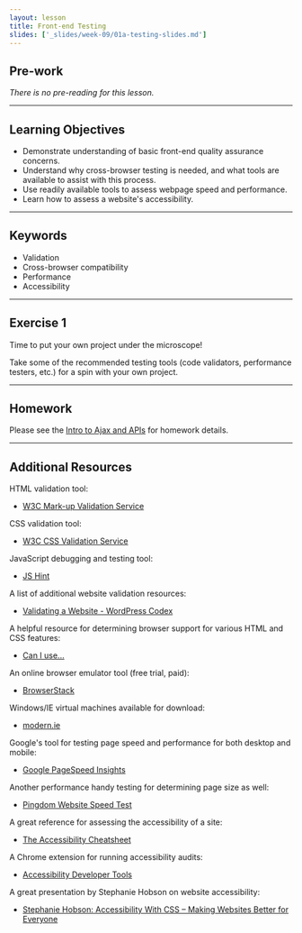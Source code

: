 ```yaml
---
layout: lesson
title: Front-end Testing
slides: ['_slides/week-09/01a-testing-slides.md']
---
```


## Pre-work

*There is no pre-reading for this lesson.*

---

## Learning Objectives

- Demonstrate understanding of basic front-end quality assurance concerns.
- Understand why cross-browser testing is needed, and what tools are available to assist with this process.
- Use readily available tools to assess webpage speed and performance.
- Learn how to assess a website's accessibility.

---

## Keywords

- Validation
- Cross-browser compatibility
- Performance
- Accessibility

---

## Exercise 1

Time to put your own project under the microscope!

Take some of the recommended testing tools (code validators, performance testers, etc.) for a spin with your own project.

---

## Homework

Please see the [Intro to Ajax and APIs](/lesson/intro-to-ajax-and-apis/) for homework details.

---

## Additional Resources

HTML validation tool:

- [W3C Mark-up Validation Service](https://validator.w3.org/)

CSS validation tool:

- [W3C CSS Validation Service](http://jigsaw.w3.org/css-validator/)

JavaScript debugging and testing tool:

- [JS Hint](http://jshint.com/)

A list of additional website validation resources:

- [Validating a Website - WordPress Codex](https://codex.wordpress.org/Validating_a_Website)

A helpful resource for determining browser support for various HTML and CSS features:

- [Can I use...](http://caniuse.com/)

An online browser emulator tool (free trial, paid):

- [BrowserStack](https://www.browserstack.com/)

Windows/IE virtual machines available for download:

- [modern.ie](http://dev.modern.ie/tools/vms/)

Google's tool for testing page speed and performance for both desktop and mobile:

- [Google PageSpeed Insights](https://developers.google.com/speed/pagespeed/insights/)

Another performance handy testing for determining page size as well:

- [Pingdom Website Speed Test](http://tools.pingdom.com/)

A great reference for assessing the accessibility of a site:

- [The Accessibility Cheatsheet](http://bitsofco.de/2015/the-accessibility-cheatsheet/)

A Chrome extension for running accessibility audits:

- [Accessibility Developer Tools](https://github.com/GoogleChrome/accessibility-developer-tools-extension)

A great presentation by Stephanie Hobson on website accessibility:

- [Stephanie Hobson: Accessibility With CSS – Making Websites Better for Everyone](http://wordpress.tv/2014/09/02/stephanie-hobson-accessibility-with-css-making-websites-better-for-everyone/)
